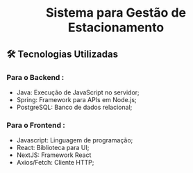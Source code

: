 <div align="center">
    <h1>
        Sistema para Gestão de Estacionamento
    </h1>
</div>

## 🛠️ Tecnologias Utilizadas

### Para o Backend :

- Java: Execução de JavaScript no servidor;
- Spring: Framework para APIs em Node.js;
- PostgreSQL: Banco de dados relacional;

### Para o Frontend :
- Javascript: Linguagem de programação;
- React: Biblioteca para UI;
- NextJS: Framework React
- Axios/Fetch: Cliente HTTP;
